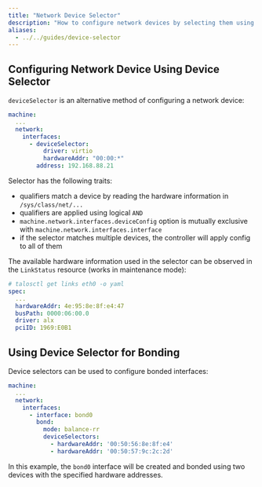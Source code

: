 ```yaml
---
title: "Network Device Selector"
description: "How to configure network devices by selecting them using hardware information"
aliases:
  - ../../guides/device-selector
---
```


## Configuring Network Device Using Device Selector

`deviceSelector` is an alternative method of configuring a network device:

```yaml
machine:
  ...
  network:
    interfaces:
      - deviceSelector:
          driver: virtio
          hardwareAddr: "00:00:*"
        address: 192.168.88.21
```

Selector has the following traits:

- qualifiers match a device by reading the hardware information in `/sys/class/net/...`
- qualifiers are applied using logical `AND`
- `machine.network.interfaces.deviceConfig` option is mutually exclusive with `machine.network.interfaces.interface`
- if the selector matches multiple devices, the controller will apply config to all of them

The available hardware information used in the selector can be observed in the `LinkStatus` resource (works in maintenance mode):

```yaml
# talosctl get links eth0 -o yaml
spec:
  ...
  hardwareAddr: 4e:95:8e:8f:e4:47
  busPath: 0000:06:00.0
  driver: alx
  pciID: 1969:E0B1
```

## Using Device Selector for Bonding

Device selectors can be used to configure bonded interfaces:

```yaml
machine:
  ...
  network:
    interfaces:
      - interface: bond0
        bond:
          mode: balance-rr
          deviceSelectors:
            - hardwareAddr: '00:50:56:8e:8f:e4'
            - hardwareAddr: '00:50:57:9c:2c:2d'
```

In this example, the `bond0` interface will be created and bonded using two devices with the specified hardware addresses.
